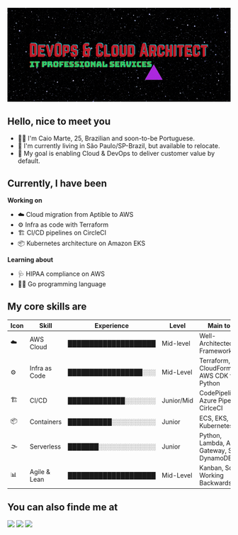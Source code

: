 ![Banner](./brand/Banner.gif)

## Hello, nice to meet you
- :raising_hand_man: I'm Caio Marte, 25, Brazilian and soon-to-be Portuguese.
- :pushpin: I'm currently living in São Paulo/SP-Brazil, but available to relocate.
- :dart: My goal is enabling Cloud & DevOps to deliver customer value by default.

## Currently, I have been
**Working on**
- :cloud: Cloud migration from Aptible to AWS
- :gear: Infra as code with Terraform
- :building_construction: CI/CD pipelines on CircleCI
- :package: Kubernetes architecture on Amazon EKS

**Learning about**
- :stethoscope: HIPAA compliance on AWS
- :man_technologist: Go programming language

## My core skills are
| Icon                    | Skill         | Experience           | Level      | Main tools                                    |
| ----------------------- | ------------- | -------------------- | ---------- | --------------------------------------------- |
| :cloud:                 | AWS Cloud     | ████████████████████ | Mid-level  | Well-Architected Framework                    |
| :gear:                  | Infra as Code | █████████████████░░░ | Mid-Level  | Terraform, CloudFormation, AWS CDK for Python |
| :building_construction: | CI/CD         | █████████████░░░░░░░ | Junior/Mid | CodePipeline, Azure Pipelines, CirlceCI       |
| :package:               | Containers    | ██████████░░░░░░░░░░ | Junior     | ECS, EKS, Kubernetes                          |
| :fog:                   | Serverless    | ███████░░░░░░░░░░░░░ | Junior     | Python, Lambda, API Gateway, SQS, DynamoDB    |
| :bar_chart:             | Agile & Lean  | ████████████████████ | Mid-Level  | Kanban, Scrum, Working Backwards              |

## You can also finde me at
<a href="mailto:caiomartesilva@gmail.com" target="_blank"><img src="https://img.shields.io/badge/Gmail-D14836?style=for-the-badge&logo=gmail&logoColor=white" target="_blank"></a> 
<a href="https://www.linkedin.com/in/caiomarte/" target="_blank"><img src="https://img.shields.io/badge/LinkedIn-0077B5?style=for-the-badge&logo=linkedin&logoColor=white" target="_blank"></a>
<a href="https://caiomarte.medium.com/" target="_blank"><img src="https://img.shields.io/badge/Medium-12100E?style=for-the-badge&logo=medium&logoColor=white" target="_blank"></a>
